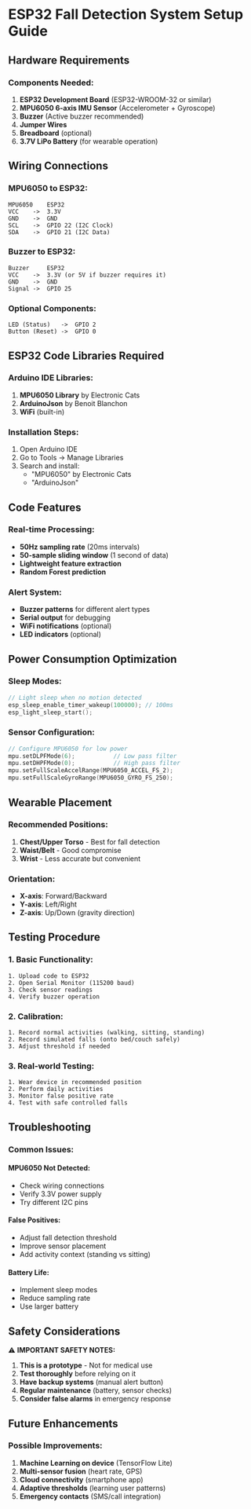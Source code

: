 # ESP32 Fall Detection System Setup Guide

## Hardware Requirements

### Components Needed:
1. **ESP32 Development Board** (ESP32-WROOM-32 or similar)
2. **MPU6050 6-axis IMU Sensor** (Accelerometer + Gyroscope)
3. **Buzzer** (Active buzzer recommended)
4. **Jumper Wires**
5. **Breadboard** (optional)
6. **3.7V LiPo Battery** (for wearable operation)

## Wiring Connections

### MPU6050 to ESP32:
```
MPU6050    ESP32
VCC    ->  3.3V
GND    ->  GND
SCL    ->  GPIO 22 (I2C Clock)
SDA    ->  GPIO 21 (I2C Data)
```

### Buzzer to ESP32:
```
Buzzer     ESP32
VCC    ->  3.3V (or 5V if buzzer requires it)
GND    ->  GND
Signal ->  GPIO 25
```

### Optional Components:
```
LED (Status)   ->  GPIO 2
Button (Reset) ->  GPIO 0
```

## ESP32 Code Libraries Required

### Arduino IDE Libraries:
1. **MPU6050 Library** by Electronic Cats
2. **ArduinoJson** by Benoit Blanchon
3. **WiFi** (built-in)

### Installation Steps:
1. Open Arduino IDE
2. Go to Tools -> Manage Libraries
3. Search and install:
   - "MPU6050" by Electronic Cats
   - "ArduinoJson"

## Code Features

### Real-time Processing:
- **50Hz sampling rate** (20ms intervals)
- **50-sample sliding window** (1 second of data)
- **Lightweight feature extraction**
- **Random Forest prediction**

### Alert System:
- **Buzzer patterns** for different alert types
- **Serial output** for debugging
- **WiFi notifications** (optional)
- **LED indicators** (optional)

## Power Consumption Optimization

### Sleep Modes:
```cpp
// Light sleep when no motion detected
esp_sleep_enable_timer_wakeup(100000); // 100ms
esp_light_sleep_start();
```

### Sensor Configuration:
```cpp
// Configure MPU6050 for low power
mpu.setDLPFMode(6);           // Low pass filter
mpu.setDHPFMode(0);           // High pass filter
mpu.setFullScaleAccelRange(MPU6050_ACCEL_FS_2);
mpu.setFullScaleGyroRange(MPU6050_GYRO_FS_250);
```

## Wearable Placement

### Recommended Positions:
1. **Chest/Upper Torso** - Best for fall detection
2. **Waist/Belt** - Good compromise
3. **Wrist** - Less accurate but convenient

### Orientation:
- **X-axis**: Forward/Backward
- **Y-axis**: Left/Right  
- **Z-axis**: Up/Down (gravity direction)

## Testing Procedure

### 1. Basic Functionality:
```
1. Upload code to ESP32
2. Open Serial Monitor (115200 baud)
3. Check sensor readings
4. Verify buzzer operation
```

### 2. Calibration:
```
1. Record normal activities (walking, sitting, standing)
2. Record simulated falls (onto bed/couch safely)
3. Adjust threshold if needed
```

### 3. Real-world Testing:
```
1. Wear device in recommended position
2. Perform daily activities
3. Monitor false positive rate
4. Test with safe controlled falls
```

## Troubleshooting

### Common Issues:

#### MPU6050 Not Detected:
- Check wiring connections
- Verify 3.3V power supply
- Try different I2C pins

#### False Positives:
- Adjust fall detection threshold
- Improve sensor placement
- Add activity context (standing vs sitting)

#### Battery Life:
- Implement sleep modes
- Reduce sampling rate
- Use larger battery

## Safety Considerations

⚠️ **IMPORTANT SAFETY NOTES:**

1. **This is a prototype** - Not for medical use
2. **Test thoroughly** before relying on it
3. **Have backup systems** (manual alert button)
4. **Regular maintenance** (battery, sensor checks)
5. **Consider false alarms** in emergency response

## Future Enhancements

### Possible Improvements:
1. **Machine Learning on device** (TensorFlow Lite)
2. **Multi-sensor fusion** (heart rate, GPS)
3. **Cloud connectivity** (smartphone app)
4. **Adaptive thresholds** (learning user patterns)
5. **Emergency contacts** (SMS/call integration)
